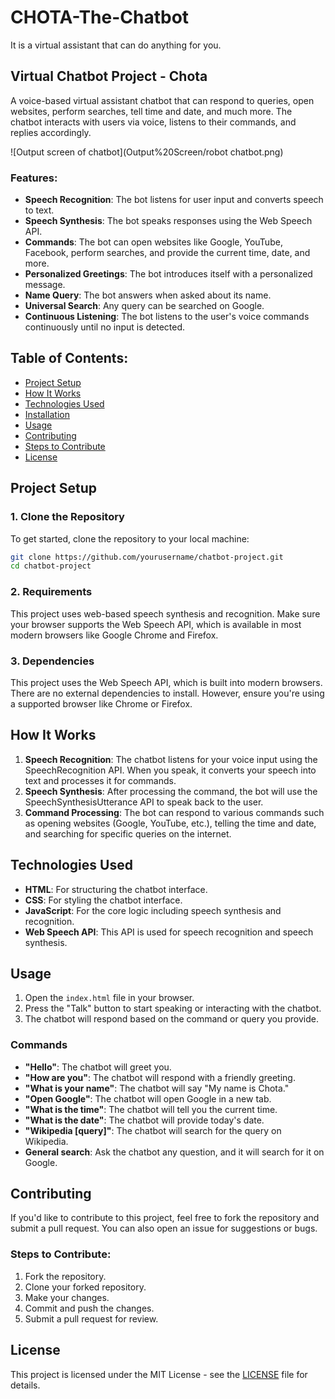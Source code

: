 # **CHOTA-The-Chatbot**
It is a virtual assistant that can do anything for you.

## **Virtual Chatbot Project - Chota**

A voice-based virtual assistant chatbot that can respond to queries, open websites, perform searches, tell time and date, and much more. The chatbot interacts with users via voice, listens to their commands, and replies accordingly.

![Output screen of chatbot](Output%20Screen/robot chatbot.png)

### **Features:**
- **Speech Recognition**: The bot listens for user input and converts speech to text.
- **Speech Synthesis**: The bot speaks responses using the Web Speech API.
- **Commands**: The bot can open websites like Google, YouTube, Facebook, perform searches, and provide the current time, date, and more.
- **Personalized Greetings**: The bot introduces itself with a personalized message.
- **Name Query**: The bot answers when asked about its name.
- **Universal Search**: Any query can be searched on Google.
- **Continuous Listening**: The bot listens to the user's voice commands continuously until no input is detected.

## **Table of Contents:**
- [Project Setup](#project-setup)
- [How It Works](#how-it-works)
- [Technologies Used](#technologies-used)
- [Installation](#installation)
- [Usage](#usage)
- [Contributing](#contributing)
- [Steps to Contribute](#steps-to-contribute)
- [License](#license)

## **Project Setup**

### **1. Clone the Repository**
To get started, clone the repository to your local machine:

```bash
git clone https://github.com/yourusername/chatbot-project.git
cd chatbot-project
```

### **2. Requirements**
This project uses web-based speech synthesis and recognition. Make sure your browser supports the Web Speech API, which is available in most modern browsers like Google Chrome and Firefox.

### **3. Dependencies**
This project uses the Web Speech API, which is built into modern browsers. There are no external dependencies to install. However, ensure you're using a supported browser like Chrome or Firefox.

## **How It Works**

1. **Speech Recognition**: The chatbot listens for your voice input using the SpeechRecognition API. When you speak, it converts your speech into text and processes it for commands.
2. **Speech Synthesis**: After processing the command, the bot will use the SpeechSynthesisUtterance API to speak back to the user.
3. **Command Processing**: The bot can respond to various commands such as opening websites (Google, YouTube, etc.), telling the time and date, and searching for specific queries on the internet.

## **Technologies Used**
- **HTML**: For structuring the chatbot interface.
- **CSS**: For styling the chatbot interface.
- **JavaScript**: For the core logic including speech synthesis and recognition.
- **Web Speech API**: This API is used for speech recognition and speech synthesis.

## **Usage**

1. Open the `index.html` file in your browser.
2. Press the "Talk" button to start speaking or interacting with the chatbot.
3. The chatbot will respond based on the command or query you provide.

### **Commands**
- **"Hello"**: The chatbot will greet you.
- **"How are you"**: The chatbot will respond with a friendly greeting.
- **"What is your name"**: The chatbot will say "My name is Chota."
- **"Open Google"**: The chatbot will open Google in a new tab.
- **"What is the time"**: The chatbot will tell you the current time.
- **"What is the date"**: The chatbot will provide today's date.
- **"Wikipedia [query]"**: The chatbot will search for the query on Wikipedia.
- **General search**: Ask the chatbot any question, and it will search for it on Google.

## **Contributing**

If you'd like to contribute to this project, feel free to fork the repository and submit a pull request. You can also open an issue for suggestions or bugs.

### **Steps to Contribute:**
1. Fork the repository.
2. Clone your forked repository.
3. Make your changes.
4. Commit and push the changes.
5. Submit a pull request for review.

## **License**

This project is licensed under the MIT License - see the [LICENSE](LICENSE) file for details.

